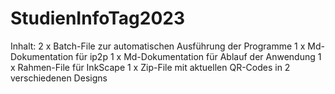 # StudienInfoTag2023
Inhalt:
2 x Batch-File zur automatischen Ausführung der Programme
1 x Md-Dokumentation für ip2p
1 x Md-Dokumentation für Ablauf der Anwendung
1 x Rahmen-File für InkScape
1 x Zip-File mit aktuellen QR-Codes in 2 verschiedenen Designs
